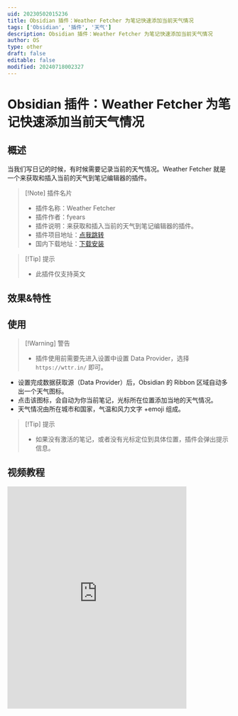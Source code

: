 ```yaml
---
uid: 20230502015236
title: Obsidian 插件：Weather Fetcher 为笔记快速添加当前天气情况
tags: ['Obsidian', '插件', '天气']
description: Obsidian 插件：Weather Fetcher 为笔记快速添加当前天气情况
author: OS
type: other
draft: false
editable: false
modified: 20240718002327
---
```


# Obsidian 插件：Weather Fetcher 为笔记快速添加当前天气情况

## 概述

当我们写日记的时候，有时候需要记录当前的天气情况。Weather Fetcher 就是一个来获取和插入当前的天气到笔记编辑器的插件。

> [!Note] 插件名片
> - 插件名称：Weather Fetcher
> - 插件作者：fyears
> - 插件说明：来获取和插入当前的天气到笔记编辑器的插件。
> - 插件项目地址：[点我跳转](https://github.com/fyears/weather-fetcher)
> - 国内下载地址：[下载安装](https://pkmer.cn/products/plugin/pluginMarket/?weather-fetcher)

>[!Tip] 提示
>- 此插件仅支持英文

## 效果&特性

## 使用

>[!Warning] 警告
>- 插件使用前需要先进入设置中设置 Data Provider，选择 `https://wttr.in/` 即可。

- 设置完成数据获取源（Data Provider）后，Obsidian 的 Ribbon 区域自动多出一个天气图标。
- 点击该图标，会自动为你当前笔记，光标所在位置添加当地的天气情况。
- 天气情况由所在城市和国家，气温和风力文字 +emoji 组成。

>[!Tip] 提示
>- 如果没有激活的笔记，或者没有光标定位到具体位置，插件会弹出提示信息。

## 视频教程

<iframe src="https://player.bilibili.com/player.html?isOutside=true&aid=1255961217&bvid=BV1nJ4m1T77r&cid=1602212430&p=1&autoplay=false" scrolling="no" border="0" frameborder="no" framespacing="0" allowfullscreen="true" width="80%" height="500"> </iframe>

